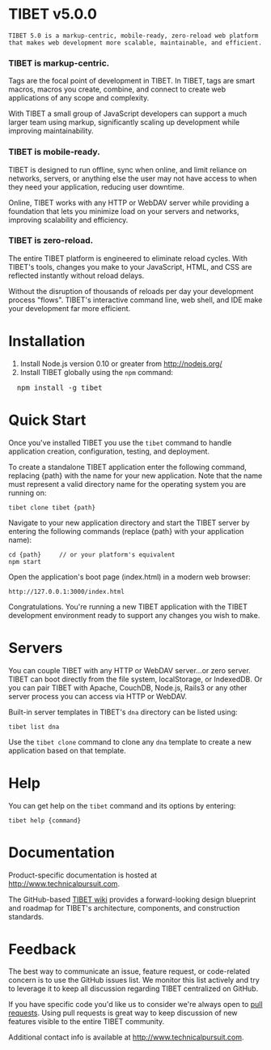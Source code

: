 # TIBET v5.0.0

    TIBET 5.0 is a markup-centric, mobile-ready, zero-reload web platform
    that makes web development more scalable, maintainable, and efficient.

### TIBET is markup-centric.
Tags are the focal point of development in TIBET. In TIBET, tags are
smart macros, macros you create, combine, and connect to create web
applications of any scope and complexity.

With TIBET a small group of JavaScript developers can support a much
larger team using markup, significantly scaling up development while 
improving maintainability.

### TIBET is mobile-ready.
TIBET is designed to run offline, sync when online, and limit reliance 
on networks, servers, or anything else the user may not have access to
when they need your application, reducing user downtime.

Online, TIBET works with any HTTP or WebDAV server while providing a
foundation that lets you minimize load on your servers and networks,
improving scalability and efficiency.

### TIBET is zero-reload.
The entire TIBET platform is engineered to eliminate reload cycles. With
TIBET's tools, changes you make to your JavaScript, HTML, and CSS are
reflected instantly without reload delays.

Without the disruption of thousands of reloads per day your development
process "flows". TIBET's interactive command line, web shell, and IDE
make your development far more efficient.


# Installation

1. Install Node.js version 0.10 or greater from http://nodejs.org/
2. Install TIBET globally using the `npm` command:<br/>
<pre>
  npm install -g tibet
</pre>

# Quick Start

Once you've installed TIBET you use the `tibet` command to handle
application creation, configuration, testing, and deployment. 

To create a standalone TIBET application enter the following command,
replacing {path} with the name for your new application. Note that the
name must represent a valid directory name for the operating system you
are running on:

    tibet clone tibet {path}

Navigate to your new application directory and start the TIBET server by
entering the following commands (replace {path} with your application name):

    cd {path}     // or your platform's equivalent
    npm start

Open the application's boot page (index.html) in a modern web browser:

    http://127.0.0.1:3000/index.html

Congratulations. You're running a new TIBET application with the TIBET
development environment ready to support any changes you wish to make.

# Servers

You can couple TIBET with any HTTP or WebDAV server...or zero server.
TIBET can boot directly from the file system, localStorage, or IndexedDB.
Or you can pair TIBET with Apache, CouchDB, Node.js, Rails3 or any other
server process you can access via HTTP or WebDAV.

Built-in server templates in TIBET's `dna` directory can be listed using:

    tibet list dna

Use the `tibet clone` command to clone any `dna` template to
create a new application based on that template.

# Help

You can get help on the `tibet` command and its options by entering:

    tibet help {command}


# Documentation

Product-specific documentation is hosted at <http://www.technicalpursuit.com>.

The GitHub-based [TIBET wiki](https://github.com/TechnicalPursuit/TIBET/wiki)
provides a forward-looking design blueprint and roadmap for TIBET's 
architecture, components, and construction standards.


# Feedback

The best way to communicate an issue, feature request, or code-related concern
is to use the GitHub issues list. We monitor this list actively and try to
leverage it to keep all discussion regarding TIBET centralized on GitHub.

If you have specific code you'd like us to consider we're always open to [pull
requests](http://help.github.com/articles/using-pull-requests). Using pull
requests is great way to keep discussion of new features visible to the entire
TIBET community.

Additional contact info is available at <http://www.technicalpursuit.com>. 

